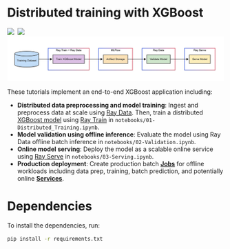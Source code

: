 # Distributed training with XGBoost

<div align="left">
<a target="_blank" href="https://console.anyscale.com/"><img src="https://img.shields.io/badge/🚀 Run_on-Anyscale-9hf"></a>&nbsp;
<a href="https://github.com/anyscale/e2e-xgboost" role="button"><img src="https://img.shields.io/static/v1?label=&amp;message=View%20On%20GitHub&amp;color=586069&amp;logo=github&amp;labelColor=2f363d"></a>&nbsp;
</div>


<div align="center">
  <img src="https://raw.githubusercontent.com/anyscale/e2e-xgboost/refs/heads/main/images/overview.png" width=800>
</div>

These tutorials implement an end-to-end XGBoost application including:


- **Distributed data preprocessing and model training**: Ingest and preprocess data at scale using [Ray Data](https://docs.ray.io/en/latest/data/data.html). Then, train a distributed [XGBoost model](https://xgboost.readthedocs.io/en/stable/python/index.html) using [Ray Train](https://docs.ray.io/en/latest/train/train.html) in `notebooks/01-Distributed_Training.ipynb`.
- **Model validation using offline inference**: Evaluate the model using Ray Data offline batch inference in `notebooks/02-Validation.ipynb`.
- **Online model serving**: Deploy the model as a scalable online service using [Ray Serve](https://docs.ray.io/en/latest/serve/index.html) in `notebooks/03-Serving.ipynb`.
- **Production deployment**: Create production batch [**Jobs**](https://docs.anyscale.com/platform/jobs/) for offline workloads including data prep, training, batch prediction, and potentially online [**Services**](https://docs.anyscale.com/platform/services/).

# Dependencies

To install the dependencies, run:

```bash
pip install -r requirements.txt
```
